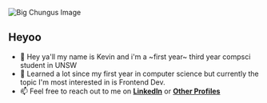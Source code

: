 ![Big Chungus Image](https://cdn.discordapp.com/attachments/889308915102269480/893419612811694131/Untitled-1.png)

<h2>Heyoo</h2>

- 👋 Hey ya'll my name is Kevin and i'm a ~first year~ third year compsci student in UNSW
- 👀 Learned a lot since my first year in computer science but currently the topic I'm most interested in is Frontend Dev.
- 📫 Feel free to reach out to me on [**LinkedIn**](https://www.linkedin.com/in/kevinesutandi/) or [**Other Profiles**](https://kevinsutandi.github.io/mobile-portfolio)

<!---
KevinSutandi/KevinSutandi is a ✨ special ✨ repository because its `README.md` (this file) appears on your GitHub profile.
You can click the Preview link to take a look at your changes.
--->
